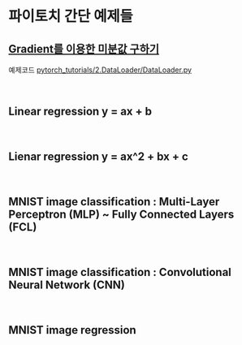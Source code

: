 
<br>

# 파이토치 간단 예제들

## [Gradient를 이용한 미분값 구하기]()
예제코드 [pytorch_tutorials/2.DataLoader/DataLoader.py](https://github.com/wooni-github/pytorch_tutorials/blob/main/2.DataLoader/DataLoader.py)



<br>

## Linear regression y = ax + b

<br>

## Lienar regression y = ax^2 + bx + c

<br>

## MNIST image classification : **M**ulti-**L**ayer **P**erceptron (**MLP**) ~ **F**ully **C**onnected **L**ayers (**FCL**)

<br>

## MNIST image classification : **C**onvolutional **N**eural **N**etwork (**CNN**)

<br>

## MNIST image regression